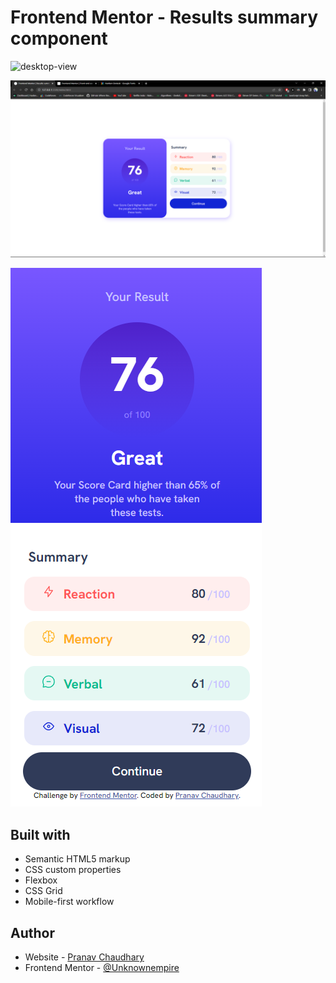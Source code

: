 # Frontend Mentor - Results summary component

![desktop-view](assets/desktop.jpg)

![desktop-action](assets/images/desktop-action.png)

![mobile-view](assets/images/mobile.png)

## Built with
- Semantic HTML5 markup
- CSS custom properties
- Flexbox
- CSS Grid
- Mobile-first workflow

## Author

- Website - [Pranav Chaudhary](https://www.your-site.com)
- Frontend Mentor - [@Unknownempire](https://www.frontendmentor.io/profile/Unknownempire)


